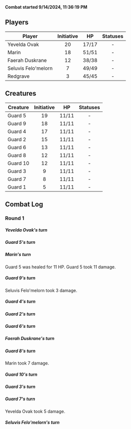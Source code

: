 **Combat started 9/14/2024, 11:36:19 PM**


## Players
| Player | Initiative | HP | Statuses |
| --- | :-: | :-: | :-: |
| Yevelda Ovak | 20 | 17/17 | - |
| Marin | 18 | 51/51 | - |
| Faerah Duskrane | 12 | 38/38 | - |
| Seluvis Felo'melorn | 7 | 49/49 | - |
| Redgrave | 3 | 45/45 | - |
## Creatures
| Creature | Initiative  | HP | Statuses |
| --- | :-: | :-: | :-: |
| Guard 5 | 19 | 11/11 | - |
| Guard 9 | 18 | 11/11 | - |
| Guard 4 | 17 | 11/11 | - |
| Guard 2 | 15 | 11/11 | - |
| Guard 6 | 13 | 11/11 | - |
| Guard 8 | 12 | 11/11 | - |
| Guard 10 | 12 | 11/11 | - |
| Guard 3 | 9 | 11/11 | - |
| Guard 7 | 8 | 11/11 | - |
| Guard 1 | 5 | 11/11 | - |


## Combat Log

### Round 1

##### Yevelda Ovak's turn
##### Guard 5's turn
##### Marin's turn
Guard 5 was healed for 11 HP.
Guard 5 took 11 damage.
##### Guard 9's turn
Seluvis Felo'melorn took 3 damage.
##### Guard 4's turn
##### Guard 2's turn
##### Guard 6's turn
##### Faerah Duskrane's turn
##### Guard 8's turn
Marin took 7 damage.
##### Guard 10's turn
##### Guard 3's turn
##### Guard 7's turn
Yevelda Ovak took 5 damage.
##### Seluvis Felo'melorn's turn
